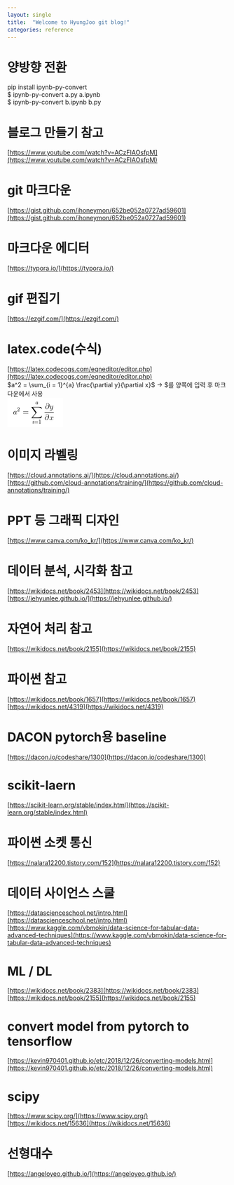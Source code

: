 ```yaml
---
layout: single
title:  "Welcome to HyungJoo git blog!"
categories: reference
---
```


# 양방향 전환       
pip install ipynb-py-convert    
$ ipynb-py-convert a.py a.ipynb         
$ ipynb-py-convert b.ipynb b.py     

# 블로그 만들기 참고  
[https://www.youtube.com/watch?v=ACzFIAOsfpM](https://www.youtube.com/watch?v=ACzFIAOsfpM)   

# git 마크다운
[https://gist.github.com/ihoneymon/652be052a0727ad59601](https://gist.github.com/ihoneymon/652be052a0727ad59601)
  
# 마크다운 에디터  
[https://typora.io/](https://typora.io/)  

# gif 편집기
[https://ezgif.com/](https://ezgif.com/)

# latex.code(수식)
[https://latex.codecogs.com/eqneditor/editor.php](https://latex.codecogs.com/eqneditor/editor.php)     
$a^2 = \sum_{i = 1}^{a} \frac{\partial y}{\partial x}$ -> $를 양쪽에 입력 후 마크다운에서 사용      
![latex](/assets/images/latex.PNG)

# 이미지 라벨링
[https://cloud.annotations.ai/](https://cloud.annotations.ai/)      
[https://github.com/cloud-annotations/training/](https://github.com/cloud-annotations/training/)

# PPT 등 그래픽 디자인
[https://www.canva.com/ko_kr/](https://www.canva.com/ko_kr/)

# 데이터 분석, 시각화 참고
[https://wikidocs.net/book/2453](https://wikidocs.net/book/2453)
[https://jehyunlee.github.io/](https://jehyunlee.github.io/)

# 자연어 처리 참고
[https://wikidocs.net/book/2155](https://wikidocs.net/book/2155)

# 파이썬 참고
[https://wikidocs.net/book/1657](https://wikidocs.net/book/1657)    
[https://wikidocs.net/4319](https://wikidocs.net/4319)  


# DACON pytorch용 baseline
[https://dacon.io/codeshare/1300](https://dacon.io/codeshare/1300)

# scikit-laern
[https://scikit-learn.org/stable/index.html](https://scikit-learn.org/stable/index.html)

# 파이썬 소켓 통신
[https://nalara12200.tistory.com/152](https://nalara12200.tistory.com/152)

# 데이터 사이언스 스쿨
[https://datascienceschool.net/intro.html](https://datascienceschool.net/intro.html)  
[https://www.kaggle.com/vbmokin/data-science-for-tabular-data-advanced-techniques](https://www.kaggle.com/vbmokin/data-science-for-tabular-data-advanced-techniques)

# ML / DL
[https://wikidocs.net/book/2383](https://wikidocs.net/book/2383)  
[https://wikidocs.net/book/2155](https://wikidocs.net/book/2155)

# convert model from pytorch to tensorflow  
[https://kevin970401.github.io/etc/2018/12/26/converting-models.html](https://kevin970401.github.io/etc/2018/12/26/converting-models.html)

# scipy
[https://www.scipy.org/](https://www.scipy.org/)  
[https://wikidocs.net/15636](https://wikidocs.net/15636)

# 선형대수
[https://angeloyeo.github.io/](https://angeloyeo.github.io/)
